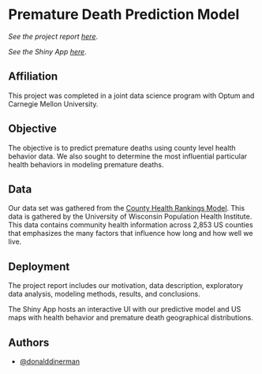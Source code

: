 
# Premature Death Prediction Model

*See the project report [here](https://donald-dinerman.github.io/Optum-Premature-Death/)*. 

*See the Shiny App [here](https://donald-dinerman.shinyapps.io/Optum-App/)*.

## Affiliation

This project was completed in a joint data science program with 
Optum and Carnegie Mellon University.

## Objective

The objective is to predict premature deaths using county level 
health behavior data. We also sought to determine the most 
influential particular health behaviors in modeling premature 
deaths.

## Data

Our data set was gathered from the [County Health Rankings Model](https://www.countyhealthrankings.org/explore-health-rankings/measures-data-sources/county-health-rankings-model?componentType=factor-area&componentId=3). 
This data is gathered by the University of Wisconsin Population 
Health Institute. This data contains community health information 
across 2,853 US counties that emphasizes the many factors that 
influence how long and how well we live.

## Deployment

The project report includes our motivation, data description,
exploratory data analysis, modeling methods, results, and 
conclusions.

The Shiny App hosts an interactive UI with our predictive model 
and US maps with health behavior and premature death 
geographical distributions.


## Authors

- [@donalddinerman](https://www.github.com/Donald-Dinerman)

